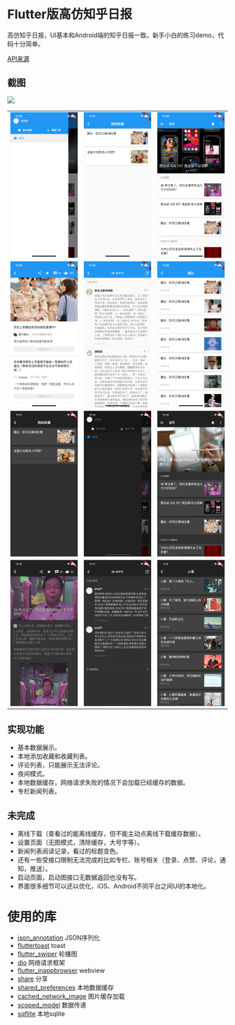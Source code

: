 # Flutter版高仿知乎日报

高仿知乎日报，UI基本和Android端的知乎日报一致。新手小白的练习demo，代码十分简单。

[API来源](https://github.com/izzyleung/ZhihuDailyPurify/wiki/%E7%9F%A5%E4%B9%8E%E6%97%A5%E6%8A%A5-API-%E5%88%86%E6%9E%90)

## 截图

![](screenshot/Jun-28-201911-07-46.gif)
<table>
    <tr>
        <td> <img src="screenshot/SimulatorScreenShot1.png"/> </td>
        <td> <img src="screenshot/SimulatorScreenShot2.png"/> </td>
        <td> <img src="screenshot/SimulatorScreenShot3.png"/> </td>
    </tr>
    <tr>
       <td>  <img src="screenshot/SimulatorScreenShot4.png"> </td>
       <td>  <img src="screenshot/SimulatorScreenShot5.png"> </td>
       <td>  <img src="screenshot/SimulatorScreenShot6.png"> </td>
    </tr>
    <tr>
       <td>  <img src="screenshot/SimulatorScreenShot7.png"> </td>
       <td>  <img src="screenshot/SimulatorScreenShot8.png"> </td>
       <td>  <img src="screenshot/SimulatorScreenShot9.png"> </td>
    </tr>
    <tr>
       <td>  <img src="screenshot/SimulatorScreenShot10.png"> </td>
       <td>  <img src="screenshot/SimulatorScreenShot11.png"> </td>
       <td>  <img src="screenshot/SimulatorScreenShot12.png"> </td>
    </tr>
</table>

## 实现功能

* 基本数据展示。
* 本地添加收藏和收藏列表。
* 评论列表，只能展示无法评论。
* 夜间模式。
* 本地数据缓存，网络请求失败的情况下会加载已经缓存的数据。
* 专栏新闻列表。

## 未完成

* 离线下载（查看过的能离线缓存，但不能主动点离线下载缓存数据）。
* 设置页面（无图模式，清除缓存，大号字等）。
* 新闻列表阅读记录，看过的标题变色。
* 还有一些受接口限制无法完成的比如专栏、账号相关（登录、点赞、评论，通知，推送）。
* 启动页面，启动图接口无数据返回也没有写。
* 界面很多细节可以还以优化，iOS、Android不同平台之间UI的本地化。

# 使用的库

* [json_annotation](https://pub.dev/packages/json_annotation) JSON序列化
* [fluttertoast](https://pub.dev/packages/fluttertoast) toast
* [flutter_swiper](https://pub.dev/packages/flutter_swiper) 轮播图
* [dio](https://pub.dev/packages/dio) 网络请求框架
* [flutter_inappbrowser](https://pub.dev/packages/flutter_inappbrowser) webview
* [share](https://pub.dev/packages/share) 分享
* [shared_preferences](https://pub.dev/packages/shared_preferences) 本地数据缓存
* [cached_network_image](https://pub.dev/packages/cached_network_image) 图片缓存加载
* [scoped_model](https://pub.dev/packages/scoped_model) 数据传递
* [sqflite](https://pub.dev/packages/sqflite) 本地sqlite